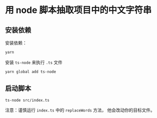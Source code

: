# 用 node 脚本抽取项目中的中文字符串

## 安装依赖

安装依赖：

```bash
yarn
```

安装 `ts-node` 来执行 `.ts` 文件

```bash
yarn global add ts-node
```

## 启动脚本

```bash
ts-node src/index.ts
```

注意：谨慎运行 `index.ts` 中的 `replaceWords` 方法， 他会改动你的目标文件。
